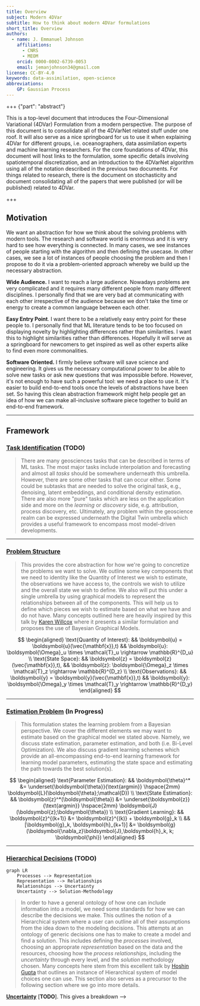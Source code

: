 ```yaml
---
title: Overview
subject: Modern 4DVar
subtitle: How to think about modern 4DVar formulations
short_title: Overview
authors:
  - name: J. Emmanuel Johnson
    affiliations:
      - CNRS
      - MEOM
    orcid: 0000-0002-6739-0053
    email: jemanjohnson34@gmail.com
license: CC-BY-4.0
keywords: data-assimilation, open-science
abbreviations:
    GP: Gaussian Process
---
```


+++ {"part": "abstract"}

This is a top-level document that introduces the Four-Dimensional Variational (4DVar) Formulation from a modern perspective. The purpose of this document is to consolidate all of the 4DVarNet related stuff under one roof.
It will also serve as a nice springboard for us to use it when explaining 4DVar for different groups, i.e. oceanographers, data assimilation experts and machine learning researchers.
For the core foundations of 4DVar, this document will host links to the formulation, some specific details involving spatiotemporal discretization, and an introduction to the 4DVarNet algorithm using all of the notation described in the previous two documents.
For things related to research, there is the document on stochasticity and document consolidating all of the papers that were published (or will be published) related to 4DVar.

+++




## Motivation

We want an abstraction for how we think about the solving problems with modern tools.
The research and software world is enormous and it is very hard to see how everything is connected.
In many cases, we see instances of people starting with the algorithm and then defining the usecase.
In other cases, we see a lot of instances of people choosing the problem and then
I propose to do it via a problem-oriented approach whereby we build up the necessary abstraction.

**Wide Audience.**
I want to reach a large audience.
Nowadays problems are very complicated and it requires many different people from many different disciplines.
I personally find that we are very bad at communicating with each other irrespective of the audience because we don't take the time or energy to create a common language between each other.

**Easy Entry Point**.
I want there to be a relatively easy entry point for these people to.
I personally find that ML literature tends to be too focused on displaying novelty by highlighting differences rather than similarities.
I want this to highlight similarities rather than differences.
Hopefully it will serve as a springboard for newcomers to get inspired as well as other experts alike to find even more commonalities.

**Software Oriented.**
I firmly believe software will save science and engineering.
It gives us the necessary computational power to be able to solve new tasks or ask new questions that was impossible before.
However, it's not enough to have such a powerful tool: we need a place to use it.
It's easier to build end-to-end tools once the levels of abstractions have been set.
So having this clean abstraction framework might help people get an idea of how we can make all-inclusive software piece together to build an end-to-end framework.


---
## Framework



### [Task Identification](./framework/tasks.md) (**TODO**)

> There are many geosciences tasks that can be described in terms of ML tasks. The most major tasks include interpolation and forecasting and almost all *tasks* should be somewhere underneath this umbrella. However, there are some other tasks that can occur either. Some could be subtasks that are needed to solve the original task, e.g., denoising, latent embeddings, and conditional density estimation. There are also more "pure" tasks which are less on the application side and more on the *learning* or *discovery* side, e.g. attribution, process discovery, etc. Ultimately, any problem within the geoscience realm can be expressed underneath the Digital Twin umbrella which provides a useful framework to encompass most model-driven developments.


---

### [Problem Structure](./framework/problem.md)


> This provides the core abstraction for how we're going to concretize the problems we want to solve.
> We outline some key components that we need to identity like the Quantity of Interest we wish to estimate, the observations we have access to, the controls we wish to utilize and the overall state we wish to define.
> We also will put this under a single umbrella by using graphical models to represent the relationships between all of the components.
> This will help us to define which pieces we wish to estimate based on what we have and do not have.
> Many concepts outlined here are heavily inspired by this talk by [Karen Willcox](https://www.youtube.com/watch?v=ZuSx0pYAZ_I&t=2767s) where it presents a similar formulation and proposes the use of Bayesian Graphical Models.


$$
\begin{aligned}
\text{Quantity of Interest}: &&
\boldsymbol{u} = \boldsymbol{u}(\vec{\mathbf{x}},t)
&& \boldsymbol{u}: \boldsymbol{\Omega}_u \times \mathcal{T}_u \rightarrow \mathbb{R}^{D_u} \\
\text{State Space}: &&
\boldsymbol{z} = \boldsymbol{z}(\vec{\mathbf{x}},t),
&& \boldsymbol{z}: \boldsymbol{\Omega}_z \times \mathcal{T}_z \rightarrow \mathbb{R}^{D_z} \\
\text{Observations}: &&
\boldsymbol{y} = \boldsymbol{y}(\vec{\mathbf{x}},t)
&& \boldsymbol{y}: \boldsymbol{\Omega}_y \times \mathcal{T}_y \rightarrow \mathbb{R}^{D_y}
\end{aligned}
$$

---

### [Estimation Problem](./framework/estimation.md) (**In Progress**)

> This formulation states the learning problem from a Bayesian perspective.
> We cover the different elements we may want to estimate based on the graphical model we stated above.
> Namely, we discuss state estimation, parameter estimation, and both (i.e. Bi-Level Optimization).
> We also discuss gradient learning schemes which provide an all-encompassing end-to-end learning framework for learning model parameters, estimating the state space and estimating the path towards the best solution(s).

$$
\begin{aligned}
\text{Parameter Estimation}: &&
\boldsymbol{\theta}^* &=
\underset{\boldsymbol{\theta}}{\text{argmin}}
\hspace{2mm}
\boldsymbol{L}(\boldsymbol{\theta};\mathcal{D}) \\
\text{State Estimation}: &&
\boldsymbol{z}^*(\boldsymbol{\theta}) &=
\underset{\boldsymbol{z}}{\text{argmin}}
\hspace{2mm}
\boldsymbol{J}(\boldsymbol{z};\boldsymbol{\theta}) \\
\text{Gradient Learning}: &&
\boldsymbol{z}^{(k+1)} &= \boldsymbol{z}^{(k)} + \boldsymbol{g}_k \\
&& [\boldsymbol{g}_k, \boldsymbol{h}_{k+1}] &= \boldsymbol{g}(\boldsymbol{\nabla_z}\boldsymbol{J},\boldsymbol{h}_k, k; \boldsymbol{\phi})
\end{aligned}
$$

---

### [Hierarchical Decisions](./framework/problem_decisions.md) (**TODO**)

```{mermaid}
graph LR
    Processes --> Representation
    Representation --> Relationships
    Relationships --> Uncertainty
    Uncertainty --> Solution-Methodology
```

> In order to have a general ontology of how one can include information into a model, we need some standards for how we can describe the decisions we make.
> This outlines the notion of a Hierarchical system where a user can outline all of their assumptions from the idea down to the modeling decisions.
> This attempts at an ontology of generic decisions one has to make to create a model and find a solution.
> This includes defining the *processes* involved, choosing an approprate *representation* based on the data and the resources, choosing how the *process relationships*, including the *uncertainty* through every level, and the *solution* methodology chosen.
> Many concepts here stem from this excellent talk by [Hoshin Gupta](https://www.youtube.com/watch?v=eH6vwiukIsA&t=3541s&pp=ygUYaW5mb3JtYXRpb24gaG9zaGluIGd1cHRh) that outlines an instance of Hierarchical system of model choices one can use.
> This section also serves as a precursor to the following section where we go into more details.






<!-- # GMT of Learning

These are the notes for my *Grand Master Theory* of Learning. It's very superfluous but that's by design. It's just that I see many learning problems over and over and over again. Everything is connected but the papers explain everything as if it were novel, unique and disconnected. I try to synthesize everything from my perspective.

[**Hierarchical Representations**](./hierarchical_rep.md) [**TODO**]. These notes come from an [excellent talk](https://www.youtube.com/watch?v=eH6vwiukIsA) by Hoshin Gupta. He explains this from. These are a sequence of hierarchical decisions by which we can follow whenever we're trying to solve a problem. They include 1) choosing the processes to include, 2) choosing the system architecture, 3) choosing the process parameterization, 4) the specification of uncertainty, and 5) choosing a solution procedure. I outline some key points of this talk and give my own spin on a few.


[**Data (Functa)**](./functa.md). This is my attempt to try and explain data from a *functional* perspective. No data exists in a vacuum, especially geoscience. I start with spaces/coordinates, then I talk about data (functa), followed by different perspectives on learning from data (parametric or physical). Lastly, I mention how we connect things to the *real world* through observations.


**[Spatial](./discretize_space.md), [Temporal](./discretize_time.md) & [**Field**](./discretize_field.md) Discretization**. Discretization is inevitable as it breaks down the continuous fantasy world to the real world. For geoscience, all data lives in the spatial-temporal plane where we need to make choices about discretization for both coordinates. This is my attempt to explain discretization and showcase some different choices we can make for both space and time. The [**spatial discretization page**](./discretize_space.md) attempts to showcase how this is done with a few common schemes including auto-differentiation, finite difference and spectral methods. It also briefly describes ODEs as a sort of special case of spatial discretization.

[**Learning**](./learning.md). This tries to identify the different learning strategies for the scientific machine learning problems.
Typically, we can break them down into defining a model to make predictions that match the observations and we learn the parameters of said model, i.e [parameter estimation](./state_est.md).
The second problem is where we define some minimization problem with a set of constraints and we need to find the minimum value that satisfies said constraints, i.e. [state estimation](./state_est.md).
This is often found in geoscience (however it doesn't have to be).
Of course, we can always do a combination of both, whereby we do the minimization problem in conjunction with learning the parameters of the model, i.e. [bi-level optimization](bilevel_opt.md)
<!-- I will outline each of these approaches and also introduce a new explanation that defines both -->


[**Uncertainty**]() [**TODO**]. This gives a breakdown -->
